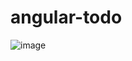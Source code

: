 # angular-todo

![image](https://user-images.githubusercontent.com/1737379/188500936-128241ed-7e54-4520-9f42-58a708fedd8b.png)
